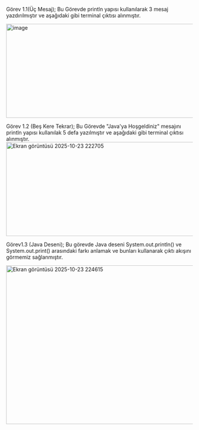 Görev 1.1(Üç Mesaj);
Bu Görevde println yapısı kullanılarak 3 mesaj yazdırılmıştır ve aşağıdaki gibi terminal çıktısı alınmıştır.

<img width="1831" height="253" alt="image" src="https://github.com/user-attachments/assets/00b38334-dc86-474b-8745-a0dc0d930743" />

Görev 1.2 (Beş Kere Tekrar);
Bu Görevde "Java'ya Hoşgeldiniz" mesajını println yapısı kullanılak 5 defa yazılmıştır ve aşağıdaki gibi terminal çıktısı alınmıştır.
<img width="1831" height="253" alt="Ekran görüntüsü 2025-10-23 222705" src="https://github.com/user-attachments/assets/d24d0374-5fbf-4ec2-b508-4144eecac87b" />

Görev1.3 (Java Deseni);
Bu görevde Java deseni System.out.println()  ve System.out.print() arasındaki farkı anlamak ve bunları kullanarak çıktı akışını görmemiz sağlanmıştır.

<img width="1829" height="427" alt="Ekran görüntüsü 2025-10-23 224615" src="https://github.com/user-attachments/assets/f250070e-9b90-40fd-ae10-5273ccc9c3ab" />
